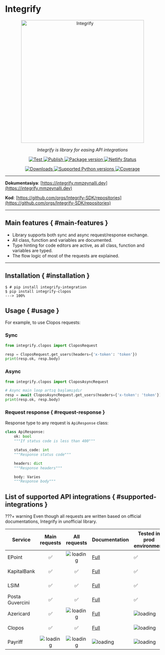 # Integrify

<p align="center">
  <a href="https://integrify.mmzeynalli.dev/"><img width="400" src="https://raw.githubusercontent.com/mmzeynalli/integrify/main/docs/az/docs/assets/integrify.png" alt="Integrify"></a>
</p>
<p align="center">
    <em>Integrify is library for easing API integrations</em>
</p>

<p align="center">
<a href="https://github.com/Integrify-SDK/integrify-core-python/actions/workflows/test.yml" target="_blank">
    <img src="https://github.com/Integrify-SDK/integrify-core-python/actions/workflows/test.yml/badge.svg?branch=main" alt="Test">
</a>
<a href="https://github.com/Integrify-SDK/integrify-core-python/actions/workflows/publish.yml" target="_blank">
    <img src="https://github.com/Integrify-SDK/integrify-core-python/actions/workflows/publish.yml/badge.svg" alt="Publish">
</a>
<a href="https://pypi.org/project/integrify-core" target="_blank">
  <img src="https://img.shields.io/pypi/v/integrify-core?color=%2334D058&label=pypi%20package" alt="Package version">
</a>
<a href="https://app.netlify.com/sites/integrify-docs/deploys">
  <img src="https://api.netlify.com/api/v1/badges/0126ae9d-efee-433f-8c04-15b2993653e8/deploy-statusdeploy-status" alt="Netlify Status">
</a>
</p>

<p align="center">
<a href="https://pepy.tech/project/integrify-core" target="_blank">
  <img src="https://static.pepy.tech/badge/integrify-core" alt="Downloads">
</a>
<a href="https://pypi.org/project/integrify-core" target="_blank">
    <img src="https://img.shields.io/pypi/pyversions/integrify-core.svg?color=%2334D058" alt="Supported Python versions">
</a>
<a href="https://coverage-badge.samuelcolvin.workers.dev/redirect/Integrify-SDK/integrify-core-python" target="_blank">
    <img src="https://coverage-badge.samuelcolvin.workers.dev/Integrify-SDK/integrify-core-python.svg" alt="Coverage">
</a>

</p>

---

**Dokumentasiya**: [https://integrify.mmzeynalli.dev](https://integrify.mmzeynalli.dev)

**Kod**: [https://github.com/orgs/Integrify-SDK/repositories](https://github.com/orgs/Integrify-SDK/repositories)

---

## Main features { #main-features }

- Library supports both sync and async request/response exchange.
- All class, function and variables are documented.
- Type hinting for code editors are active, as all class, function and variables are typed.
- The flow logic of most of the requests are explained.

---

## Installation { #installation }

<div class="termy">

```console
$ # pip install integrify-integration
$ pip install integrify-clopos
---> 100%
```

</div>

## Usage { #usage }

For example, to use Clopos requests:

### Sync

```python
from integrify.clopos import CloposRequest

resp = CloposRequest.get_users(headers={'x-token': 'token'})
print(resp.ok, resp.body)

```

### Async

```python
from integrify.clopos import CloposAsyncRequest

# Async main loop artıq başlamışdır
resp = await CloposAsyncRequest.get_users(headers={'x-token': 'token'})
print(resp.ok, resp.body)

```

### Request response { #request-response }

Response type to any request is `ApiResponse` class:

```python
class ApiResponse:
    ok: bool
    """If status code is less than 400"""

    status_code: int
    """Response status code"""

    headers: dict
    """Response headers"""

    body: Varies
    """Response body"""
```

## List of supported API integrations { #supported-integrations }

???+ warning
    Even though all requests are written based on official documentations, Integrify in unofficial library.

| Service         |                                                 Main requests                                                 |                                                 All requests                                                  | Documentation                                                                                                 | Tested in prod environment                                                                                    | Main developer                                    |
| --------------- | :-----------------------------------------------------------------------------------------------------------: | :-----------------------------------------------------------------------------------------------------------: | ------------------------------------------------------------------------------------------------------------- | ------------------------------------------------------------------------------------------------------------- | ------------------------------------------------- |
| EPoint          |                                                       ✅                                                       | ![loading](https://raw.githubusercontent.com/mmzeynalli/integrify/main/docs/az/docs/assets/spinner-solid.svg) | [Full](https://integrify.mmzeynalli.dev/integrations/epoint/about/)                                           | ✅                                                                                                             | [Miradil Zeynallı](https://github.com/mmzeynalli) |
| KapitalBank     |                                                       ✅                                                       |                                                       ✅                                                       | [Full](https://integrify.mmzeynalli.dev/integrations/kapital/about/)                                          | ✅                                                                                                             | [Zaman Kazımov](https://github.com/kazimovzaman2) |
| LSIM            |                                                       ✅                                                       |                                                       ✅                                                       | [Full](https://integrify.mmzeynalli.dev/integrations/lsim/about/)                                             | ✅                                                                                                             | [Miradil Zeynallı](https://github.com/mmzeynalli) |
| Posta Guvercini |                                                       ✅                                                       |                                                       ✅                                                       | [Full](https://integrify.mmzeynalli.dev/integrations/posta-guvercini/about/)                                  | ✅                                                                                                             | [Zaman Kazımov](https://github.com/kazimovzaman2) |
| Azericard       |                                                       ✅                                                       | ![loading](https://raw.githubusercontent.com/mmzeynalli/integrify/main/docs/az/docs/assets/spinner-solid.svg) | [Full](https://integrify.mmzeynalli.dev/integrations/azericard/about)                                         | ![loading](https://raw.githubusercontent.com/mmzeynalli/integrify/main/docs/az/docs/assets/spinner-solid.svg) | [Miradil Zeynallı](https://github.com/mmzeynalli) |
| Clopos          |                                                       ✅                                                       |                                                       ✅                                                       | [Full](https://integrify.mmzeynalli.dev/integrations/clopos/about)                                            | ![loading](https://raw.githubusercontent.com/mmzeynalli/integrify/main/docs/az/docs/assets/spinner-solid.svg) | [Miradil Zeynallı](https://github.com/mmzeynalli) |
| Payriff         | ![loading](https://raw.githubusercontent.com/mmzeynalli/integrify/main/docs/az/docs/assets/spinner-solid.svg) | ![loading](https://raw.githubusercontent.com/mmzeynalli/integrify/main/docs/az/docs/assets/spinner-solid.svg) | ![loading](https://raw.githubusercontent.com/mmzeynalli/integrify/main/docs/az/docs/assets/spinner-solid.svg) | ![loading](https://raw.githubusercontent.com/mmzeynalli/integrify/main/docs/az/docs/assets/spinner-solid.svg) | [Vahid Həsənzadə](https://github.com/vahidzhe)    |

